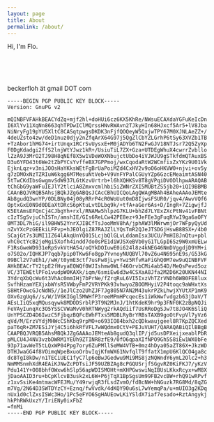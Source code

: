 ```yaml
---
layout: page
title: About
permalink: /about/
---
```


Hi, I'm Flo.

<br> <br> <br>



beckerfloh ät gmail DOT com


    -----BEGIN PGP PUBLIC KEY BLOCK-----
    Version: GnuPG v2

    mQINBFVFAHkBEACYdZq+mjf2hl+doHUi6cz6KX5KhRe/NWsuECAXdaYGFuKeIcDn
    I6XlYv11XqNn8663qhTPDwIClMQrssHNvRWAvn2TJkyHIn68HJxcf5Ar5+lV8Jba
    NiNryFg19pYU5XltC8CASqtpwgsDKDK3nFjfQOQeyW5QxjwTPY67M0XJNLAeZZ+/
    4deUZsto4zw/deD1nuz0djy2nZfqArX64G97j5QgZlCbYZLGrhP6tSy63XVZb1TB
    +TzAbor1hMG74+irtUnqx1RCrSvUysxE+M0jADYb6TN2FwGJV18NTJsr72Q5ZyXp
    F0DgKdadgi2ffS2lnjWtYJwz1kR+/UsiuTiL7ZX+Gza+UTDEgWhuX4cwrrZvbllo
    lZzA9J3MrO2TJ98H8qNEf8X5w1VDeWOXNbujctUbDo4iVJWJU9gSTkfdmQTAuxBS
    D3u6YFD43t6We2tZbPYCsYvffeBX7GPPmoj/wxCqodaRtW2WCmfixZxYKz9U01Vk
    EjknLqz+v3niJOOsHaYKksWEtFgBrUaPoiMZd4CxHV2v9oO6oHKVW0+njvi+ov5y
    g7zDMOxNzTZRIuW6kgg6M7MesuNtVeb+V9VnFYPalCGUyYZp6GzcEMeaimtASN40
    5tTwCKdIbsGwgmvSdW937LGtKzvUrtrb+l6hXQHKSv8T8gVPqiDVODlhpwARAQAB
    tChGbG9yaWFuIEJlY2tlciA8Zmxvcmlhbi5iZWNrZXI5MUBtZS5jb20+iQI9BBMB
    CAAnBQJVRQB5AhsjBQkJZgGABQsJCAcCBhUICQoLAgQWAgMBAh4BAheAAAoJEMte
    Ab8gudQ3wnYP/0DLBNy04j08yRRrP4cR0WoUut0mD8IjwsFSUR0/jqv4/AwvVQf6
    OptxGxE0N9d0DEaXtDRcS6pKtuLvtDLbq9k/+tfA+aGer6As+D/IngR+7ZigwjfJ
    K5EtAmsEFQnCj4CJbgYh+rxl/RNAMw5hlpzG7KLU+bhZd7LYExZXcPtNv41vFBNt
    cIzTSgSvjuChISTn/amshIE/GIs6ReLCw42PE8ez+9JeFEe3gFuqRYwI9ga6aOFY
    0MT3DL7hiG/il9BHW52YnrXJIBCfTsJooMmV8hA/jphAW3lMWrwmjOr7WFpyQyUd
    nZvYXcPzGEEkiLFFvp+hJEOlgiZ87RAJZlLYQsTmR2QJeJTSDGjHswB8BSX+/4b0
    SCajGt7s3UMI1IZ64lAkqUnYQ015LcjbQlGLvLddamIsx3UCU/PmHI8JnQtu+pbl
    vhC0ctYcB2jeMgi5Xofh4indd7do0sPE1diWJSXeBVb0yG1TLGpI6Sz9W0xmUELw
    F1RsGweWD931eRpSvkVtHA54/oQYkDOIuwE0i624l8z4kNEG46NmDVggdjD9YM+i
    o7S02o/IQHKJP7qqb7pip0TKw6Fo8gp7YvnoyNUQBVl70vZ6u4N695nE9s/G53kG
    09BCl2V7uEh1//wW/t0ymE3ctf7usFw8jLy+Ywz5RfvRaFiGhQ0M7ew9uQINBFVF
    AHkBEACrTY2tpE2fHvyaEQWQf0WJIshmw0WLf46OrvbCMi4ab54D/MeQsPevd5oz
    VC/3TEWEtlPFo1vudpWOKAXk/iqm/6smiEw6d3w4CSXaA8Jfa2M2D6K20UKN44NI
    3YdrqXbQcWu6t3VhAc0mmIHj7bPrNe/fZrqRuL6VI5IxzVhTZrVNDh6WB0FE8lux
    SvfhHzamYEXjxbWYsR5VWbyFmP2VRYPKk93vhwyoZBOOMHyiV2P4toqc9aWHxtXs
    S8HtFOwcGJcNdN5//1eJlCzo2UhZJF7Jg805N7AN2M43ukrPZkLhwjXYUtXP1mK9
    OXv6zgUq6//s/W/1V6KIGgl5MWHfP3reeMPmHPcqecEs1iWkWwfvdgzb63jDaV/T
    AEsLIiQ5xqMQusqywk8MDODSrblP3T9N2MJnJ/1htKdeK9hr9p3FNF0K2zBpNQJi
    FeVAyIunqXc3O5YSSCVWaMvV0hRTNWyg2rkAQdiif7UsRRoDgSJw7t8JO4K6SliQ
    UnYPSCZD4D6IwzC5FjbqzBQFcEWhFTxs5MDBLRyBrYRBsTAXB9goOtFvpVl7yVz6
    qVd/M/ErzVYdjMHWcCShKbq9rpMO+o693IO84bxh2cQDkwaujgeel8R7KpZQCXed
    paT6qR+ZM7ESiJYj4C5i6hkRfVFL7wWQdmx0CtV+PEJuVUHT/QARAQABiQIlBBgB
    CAAPBQJVRQB5AhsMBQkJZgGAAAoJEMteAb8gudQ3qlIP/jd5usDPXeijxeablPbR
    pMLCU4J4NV3vzbDWRM1YEUh9ZTINR8zfE9/0fO6qpaXIfNPO9Gh5S8iEw1WX0bFe
    93p71avWeT5tLQxWP04Ppg7ory6ZuPMllSeMW4VTB+0mz4hDya05aZT86X+JkzWD
    DTHJwaGG4f8VOimqWpeBxuoOrbvIqjKfmWX61NvfqlT9ffatX1mpU6KlQCO4ga8c
    dc8TgI8kDw/n1TECiUEC1fyC7lp6eBwJGedwu9Mi9MS8jzNQWndY6ymL2Olc2+h3
    NmMMSnmhXdR4EAiKJNwZcPDTsiJF59UZBZAg8cPGQUSrjfSGgvRZ0KiFKJ7/yKzV
    Pdu141Y+O08bhfOWxw6hSlp56apWDISMOHt+mXHPGwswiNqIBUsLKkxRcyx+wM8X
    jDaoAAID3ru+bCpKlcvB3usk2xL6W+P6jTqX1BpSgsUm99FB2vcBW+rhQ91wRPvf
    z1xvSsiKe4mtmacWFEJMu/Y49rwjqR3fLsdZvmO/fdBcNW+hNGuzk7RG8Md/8qZG
    m7Vg/2N64D3SWTDYzCY+Eznq/fwVvdk/4dKQY90u6sL7wYemqPa/u+mUIO3g2KDq
    nUx1d0clZxsISWc3Ho/1Pc5eFYO6SgHAUEowLKiYSldX7iaf7esado+RztAngykj
    hkPhRWkUxzY/IriENy0ixFbZ
    =fnMi
    -----END PGP PUBLIC KEY BLOCK-----
